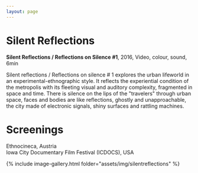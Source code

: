 ```yaml
---
layout: page
---
```


# Silent Reflections


<strong><b>Silent Reflections / Reflections on Silence #1</b></strong>, 2016, Video, colour, sound, 6min <br>

Silent reflections / Reflections on silence # 1 explores the urban lifeworld in an experimental-ethnographic style. It reflects the experiential condition of the metropolis with its fleeting visual and auditory complexity, fragmented in space and time. There is silence on the lips of the "travelers" through urban space, faces and bodies are like reflections, ghostly and unapproachable, the city made of electronic signals, shiny surfaces and rattling machines.

# Screenings

Ethnocineca, Austria<br>
Iowa City Documentary Film Festival (ICDOCS), USA<br>

{% include image-gallery.html folder="assets/img/silentreflections" %}

<!--
<ul>
{% for image in site.static_files %}
    {% if image.path contains 'assets/img/silentreflections' %}
<a class="img" href="{{ image.path }}"><img title="" src="{{ image.path }}"/></a>
    {% endif %}
{% endfor %}
</ul>
-->